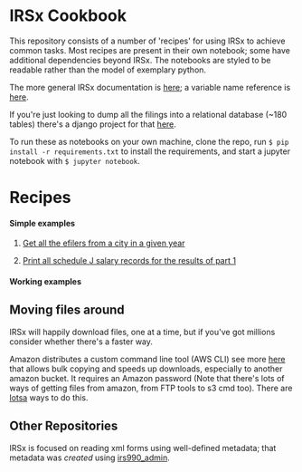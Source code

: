 # IRSx Cookbook

This repository consists of a number of 'recipes' for using IRSx to achieve common tasks. Most recipes are present in their own notebook; some have additional dependencies beyond IRSx. The notebooks are styled to be readable rather than the model of exemplary python.

The more general IRSx documentation is [here](https://github.com/jsfenfen/990-xml-reader#irsx); a variable name reference is [here](http://irsx.info/).

If you're just looking to dump all the filings into a relational database (~180 tables) there's a django project for that [here](https://github.com/jsfenfen/990-xml-database). 


To run these as notebooks on your own machine, clone the repo, run `$ pip install -r requirements.txt` to install the requirements, and start a jupyter notebook with `$ jupyter notebook`.



# Recipes

#### Simple examples

1. [Get all the efilers from a city in a given year](https://github.com/jsfenfen/irsx_cookbook/blob/master/1.get_filers_from_year_city.ipynb)

2. [Print all schedule J salary records for the results of part 1](https://github.com/jsfenfen/irsx_cookbook/blob/master/2.simple_csv_output.ipynb)


#### Working examples





## Moving files around

IRSx will happily download files, one at a time, but if you've got millions consider whether there's a faster way. 

Amazon distributes a custom command line tool (AWS CLI) see more [here](https://docs.aws.amazon.com/cli/latest/userguide/cli-chap-welcome.html) that allows bulk copying and speeds up downloads, especially to another amazon bucket. It requires an Amazon password (Note that there's lots of ways of getting files from amazon, from FTP tools to s3 cmd too). There are [lotsa](https://stackoverflow.com/a/4721264) ways to do this.

## Other Repositories

IRSx is focused on reading xml forms using well-defined metadata; that metadata was *created* using [irs990_admin](https://github.com/jsfenfen/irs990_admin). 
